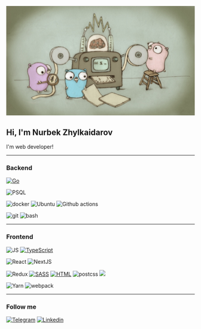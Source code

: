 [![Header](https://github.com/nurgitlab/nurgitlab/blob/main/resume_assets/headerPicture2.jpg)](https://www.linkedin.com/in/nurgitlab/)

## Hi, I'm Nurbek Zhylkaidarov

I'm web developer!

___

### Backend

[![Go](https://img.shields.io/badge/Go-00ADD8?style=for-the-badge&logo=go&logoColor=white)](#)

![PSQL](https://img.shields.io/badge/PostgreSQL-316192?style=for-the-badge&logo=postgresql&logoColor=white)

![docker](https://img.shields.io/badge/docker-%230db7ed.svg?style=for-the-badge&logo=docker&logoColor=white) ![Ubuntu](https://img.shields.io/badge/Ubuntu-E95420?style=for-the-badge&logo=ubuntu&logoColor=white) 
![Github actions](https://img.shields.io/badge/GitHub_Actions-2088FF?style=for-the-badge&logo=github-actions&logoColor=white)

![git](https://img.shields.io/badge/GIT-E44C30?style=for-the-badge&logo=git&logoColor=white)
![bash](https://img.shields.io/badge/GNU%20Bash-4EAA25?style=for-the-badge&logo=GNU%20Bash&logoColor=white)
___

### Frontend
![JS](https://img.shields.io/badge/JavaScript-F7DF1E?style=for-the-badge&logo=javascript&logoColor=black) [![TypeScript](https://img.shields.io/badge/TypeScript-007ACC?style=for-the-badge&logo=typescript&logoColor=white)](#)

![React](https://img.shields.io/badge/React-20232A?style=for-the-badge&logo=react&logoColor=61DAFB) ![NextJS](https://img.shields.io/badge/Next.js-000?logo=nextdotjs&logoColor=fff&style=for-the-badge)

![Redux](https://img.shields.io/badge/Redux-593D88?style=for-the-badge&logo=redux&logoColor=white) [![SASS](https://img.shields.io/badge/Sass-CC6699?style=for-the-badge&logo=sass&logoColor=white)](#) [![HTML](https://img.shields.io/badge/HTML-239120?style=for-the-badge&logo=html5&logoColor=white)](#)
![postcss](https://img.shields.io/badge/postcss_loader-090909?style=for-the-badge&logo=postcss)
![](https://img.shields.io/badge/CSS-239120?&style=for-the-badge&logo=css3&logoColor=white)


![Yarn](https://img.shields.io/badge/yarn-%232C8EBB.svg?style=for-the-badge&logo=yarn&logoColor=white) ![webpack](https://img.shields.io/badge/webpack-090909?style=for-the-badge&logo=webpack)

___

### Follow me
[![Telegram](https://img.shields.io/badge/Telegram-2CA5E0?style=for-the-badge&logo=telegram&logoColor=white)](https://t.me/nurgitlab)
[![Linkedin](https://img.shields.io/badge/LinkedIn-0077B5?style=for-the-badge&logo=linkedin&logoColor=white)](https://www.linkedin.com/in/nurgitlab/)

